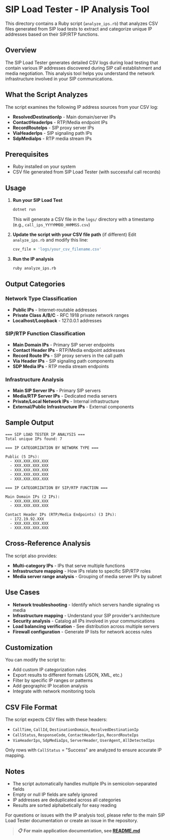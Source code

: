 # SIP Load Tester - IP Analysis Tool

This directory contains a Ruby script (`analyze_ips.rb`) that analyzes CSV files generated from SIP load tests to extract and categorize unique IP addresses based on their SIP/RTP functions.

## Overview

The SIP Load Tester generates detailed CSV logs during load testing that contain various IP addresses discovered during SIP call establishment and media negotiation. This analysis tool helps you understand the network infrastructure involved in your SIP communications.

## What the Script Analyzes

The script examines the following IP address sources from your CSV log:

- **ResolvedDestinationIp** - Main domain/server IPs
- **ContactHeaderIps** - RTP/Media endpoint IPs  
- **RecordRouteIps** - SIP proxy server IPs
- **ViaHeaderIps** - SIP signaling path IPs
- **SdpMediaIps** - RTP media stream IPs

## Prerequisites

- Ruby installed on your system
- CSV file generated from SIP Load Tester (with successful call records)

## Usage

1. **Run your SIP Load Test**
   ```bash
   dotnet run
   ```
   This will generate a CSV file in the `logs/` directory with a timestamp (e.g., `call_ips_YYYYMMDD_HHMMSS.csv`)

2. **Update the script with your CSV file path** (if different)
   Edit `analyze_ips.rb` and modify this line:
   ```ruby
   csv_file = 'logs/your_csv_filename.csv'
   ```

3. **Run the IP analysis**
   ```bash
   ruby analyze_ips.rb
   ```

## Output Categories

### Network Type Classification
- **Public IPs** - Internet-routable addresses
- **Private Class A/B/C** - RFC 1918 private network ranges
- **Localhost/Loopback** - 127.0.0.1 addresses

### SIP/RTP Function Classification
- **Main Domain IPs** - Primary SIP server endpoints
- **Contact Header IPs** - RTP/Media endpoint addresses
- **Record Route IPs** - SIP proxy servers in the call path
- **Via Header IPs** - SIP signaling path components
- **SDP Media IPs** - RTP media stream endpoints

### Infrastructure Analysis
- **Main SIP Server IPs** - Primary SIP servers
- **Media/RTP Server IPs** - Dedicated media servers
- **Private/Local Network IPs** - Internal infrastructure
- **External/Public Infrastructure IPs** - External components

## Sample Output

```
=== SIP LOAD TESTER IP ANALYSIS ===
Total unique IPs found: 7

=== IP CATEGORIZATION BY NETWORK TYPE ===

Public (5 IPs):
  - XXX.XXX.XXX.XXX
  - XXX.XXX.XXX.XXX
  - XXX.XXX.XXX.XXX
  - XXX.XXX.XXX.XXX
  - XXX.XXX.XXX.XXX

=== IP CATEGORIZATION BY SIP/RTP FUNCTION ===

Main Domain IPs (2 IPs):
  - XXX.XXX.XXX.XXX
  - XXX.XXX.XXX.XXX

Contact Header IPs (RTP/Media Endpoints) (3 IPs):
  - 172.19.92.XXX
  - XXX.XXX.XXX.XXX
  - XXX.XXX.XXX.XXX
```

## Cross-Reference Analysis

The script also provides:
- **Multi-category IPs** - IPs that serve multiple functions
- **Infrastructure mapping** - How IPs relate to specific SIP/RTP roles
- **Media server range analysis** - Grouping of media server IPs by subnet

## Use Cases

- **Network troubleshooting** - Identify which servers handle signaling vs media
- **Infrastructure mapping** - Understand your SIP provider's architecture
- **Security analysis** - Catalog all IPs involved in your communications
- **Load balancing verification** - See distribution across multiple servers
- **Firewall configuration** - Generate IP lists for network access rules

## Customization

You can modify the script to:
- Add custom IP categorization rules
- Export results to different formats (JSON, XML, etc.)
- Filter by specific IP ranges or patterns
- Add geographic IP location analysis
- Integrate with network monitoring tools

## CSV File Format

The script expects CSV files with these headers:
- `CallTime`, `CallId`, `DestinationDomain`, `ResolvedDestinationIp`
- `CallStatus`, `ResponseCode`, `ContactHeaderIps`, `RecordRouteIps`
- `ViaHeaderIps`, `SdpMediaIps`, `ServerHeader`, `UserAgent`, `AllDetectedIps`

Only rows with `CallStatus` = "Success" are analyzed to ensure accurate IP mapping.

## Notes

- The script automatically handles multiple IPs in semicolon-separated fields
- Empty or null IP fields are safely ignored
- IP addresses are deduplicated across all categories
- Results are sorted alphabetically for easy reading

For questions or issues with the IP analysis tool, please refer to the main SIP Load Tester documentation or create an issue in the repository.
  
  
> **📋 For main application documentation, see [README.md](README.md)**